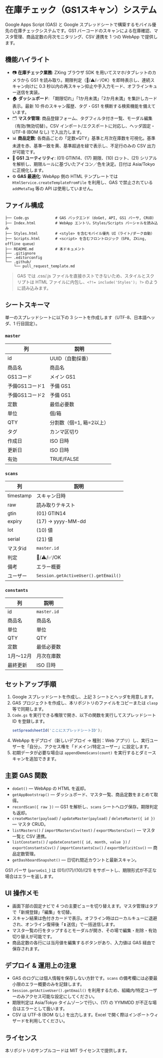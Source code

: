 # 在庫チェック（GS1スキャン）システム

Google Apps Script (GAS) と Google スプレッドシートで構築するモバイル優先の在庫チェックシステムです。GS1 バーコードのスキャンによる在庫確認、マスタ管理、商品定数の月次モニタリング、CSV 連携を 1 つの WebApp で提供します。

## 機能ハイライト

- 📷 **在庫チェック業務**: ZXing ブラウザ SDK を用いてスマホ/タブレットのカメラから GS1 を読み取り。期限判定（🚨/⚠️/✅/OK）を即時表示し、連続スキャン向けに 0.3 秒以内の再スキャン抑止や手入力モード、オフラインキュー送信を実装。
- 🏠 **ダッシュボード**: 「期限切れ」「1か月未満」「2か月未満」を集計しカード表示。最新 10 件のスキャン履歴、タグ・GS1 を横断する検索機能を備えています。
- 🗂️ **マスタ管理**: 商品登録フォーム、タグフィルタ付き一覧、モーダル編集（有効/無効切替）。CSV インポート/エクスポートに対応し、ヘッダ固定・UTF-8 (BOM なし) で入出力します。
- 📊 **商品定数**: 各商品ごとの「定数×QTY」基準と月次在庫数を可視化。基準未達を赤、基準一致を黄、基準超過を緑で表示し、不足行のみの CSV 出力が可能です。
- 🧠 **GS1 ユーティリティ**: (01) GTIN14、(17) 期限、(10) ロット、(21) シリアルを解析し、期限ルールに基づいたアイコン／色を決定。日付は Asia/Tokyo に正規化します。
- ⚙️ **GAS 最適化**: WebApp 側の HTML テンプレートでは `HtmlService.createTemplateFromFile` を利用し、GAS で禁止されている `addMetaTag` 等の API は使用していません。

## ファイル構成

```
├── Code.gs            # GAS バックエンド（doGet, API, GS1 パーサ, CRUD）
├── Index.html         # WebApp エントリ。Styles/Scripts パーシャルを読み込み
├── Styles.html        # <style> を含むモバイル優先 UI（ライト/ダーク自動）
├── Scripts.html       # <script> を含むフロントロジック（SPA, ZXing, offline queue）
├── README.md          # 本ドキュメント
├── .gitignore
├── .editorconfig
└── .github/
    └── pull_request_template.md
```

> GAS では .css/.js ファイルを直接ホストできないため、スタイルとスクリプトは HTML ファイルに内包し、`<?!= include('Styles'); ?>` のように読み込みます。

## シートスキーマ

単一のスプレッドシートに以下の 3 シートを作成します（UTF-8、日本語ヘッダ、1 行目固定）。

### `master`

| 列 | 説明 |
| --- | --- |
| id | UUID（自動採番）|
| 商品名 | 商品名 |
| GS1コード | メイン GS1 |
| 予備GS1コード1 | 予備 GS1 |
| 予備GS1コード2 | 予備 GS1 |
| 定数 | 最低必要数 |
| 単位 | 個/箱 |
| QTY | 分割数（個=1, 箱=2以上）|
| タグ | カンマ区切り |
| 作成日 | ISO 日時 |
| 更新日 | ISO 日時 |
| 有効 | TRUE/FALSE |

### `scans`

| 列 | 説明 |
| --- | --- |
| timestamp | スキャン日時 |
| raw | 読み取りテキスト |
| gtin | (01) GTIN14 |
| expiry | (17) → yyyy-MM-dd |
| lot | (10) 値 |
| serial | (21) 値 |
| マスタid | `master.id` |
| 判定 | 🚨/⚠️/✅/OK |
| 備考 | エラー概要 |
| ユーザー | `Session.getActiveUser().getEmail()` |

### `constants`

| 列 | 説明 |
| --- | --- |
| id | `master.id` |
| 商品名 | 商品名 |
| 単位 | 単位 |
| QTY | QTY |
| 定数 | 最低必要数 |
| 1月〜12月 | 月次在庫数 |
| 最終更新 | ISO 日時 |

## セットアップ手順

1. Google スプレッドシートを作成し、上記 3 シートとヘッダを用意します。
2. GAS プロジェクトを作成し、本リポジトリのファイルをコピーまたは `clasp` 等で同期します。
3. `Code.gs` を実行できる権限で開き、以下の関数を実行してスプレッドシート ID を登録します。
   ```javascript
   setSpreadsheetId('ここにスプレッドシートID');
   ```
4. WebApp をデプロイ（新しいデプロイ → 種別：Web アプリ）し、実行ユーザーを「自分」、アクセス権を「ドメイン/特定ユーザー」に設定します。
5. 初期データが必要な場合は `appendDemoScans(count)` を実行するとダミースキャンを追加できます。

## 主要 GAS 関数

- `doGet()` — WebApp の HTML を返却。
- `getAppBootstrap()` — ダッシュボード、マスタ一覧、商品定数をまとめて取得。
- `recordScan({ raw })` — GS1 を解析し、`scans` シートへログ保存。期限判定も返却。
- `createMaster(payload)` / `updateMaster(payload)` / `deleteMaster({ id })` — マスタ CRUD。
- `listMasters()` / `importMastersCsv(text)` / `exportMastersCsv()` — マスタ一覧と CSV 連携。
- `listConstants()` / `updateConstant({ id, month, value })` / `exportConstantsCsv()` / `importConstantsCsv()` / `exportDeficitCsv()` — 商品定数管理。
- `getDashboardSnapshot()` — 日切れ間近カウントと最新スキャン。

GS1 パーサ (`parseGs1_`) は (01)/(17)/(10)/(21) をサポートし、期限形式が不正な場合はエラーを返します。

## UI 操作メモ

- 画面下部の固定ナビで 4 つの主要ビューを切り替えます。マスタ管理はタブで「新規登録」「編集」を切替。
- スキャン結果は色付きカードで表示。オフライン時はローカルキューに退避され、オンライン復帰後「⏫ 送信」で一括送信します。
- マスタ一覧の行をタップするとモーダルが開き、その場で編集・削除・有効切り替えが可能です。
- 商品定数の各行には当月値を編集するボタンがあり、入力値は GAS 経由で保存されます。

## デプロイ & 運用上の注意

- GAS のログには個人情報を保存しない方針です。`scans` の備考欄には必要最小限のエラー概要のみを記録します。
- `Session.getActiveUser().getEmail()` を利用するため、組織内/特定ユーザーのみアクセス可能な設定にしてください。
- 期限判定は Asia/Tokyo タイムゾーンで行い、(17) の YYMMDD が不正な場合はエラーとして扱います。
- CSV は UTF-8 (BOM なし) を出力します。Excel で開く際はインポートウィザードを利用してください。

## ライセンス

本リポジトリのサンプルコードは MIT ライセンスで提供します。
